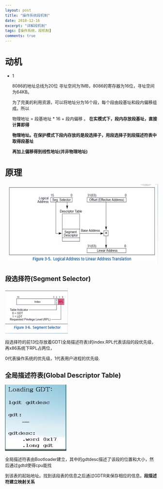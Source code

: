 ```yaml
---
layout: post
title: "操作系统段机制"
date: 2018-12-16
excerpt: "详解段机制"
tags: [操作系统，段机制]
comments: true
---
```



# 动机

- 1

  8086的地址总线为20位 寻址空间为1MB，8086的寄存器为16位，寻址空间为64KB。

  为了完美的利用资源，可以将地址分为16个段，每个段由段基址和段内偏移组成。所以

  物理地址 = 段基地址 * 16 + 段内偏移 。 **在实模式下，段内存放段基址，直接计算即得**

  **物理地址。在保护模式下段内存放的是段选择子，用段选择子到段描述符表中取得段基址**

  **再加上偏移得到线性地址(并非物理地址)**

# 原理



![](../assets/img/段机制.png)

 ##      段选择符(Segment Selector)



![](../assets/img/段选择子.png)

段选择符的前13位存放着GDT(全局描述符表)的index.RPL代表该段的段优先级，再x86系统下RPL占两位，

0代表操作系统的优先级，1代表用户进程的优先级.

##      全局描述符表(Global Descriptor Table)

![](../assets/img/全局描述符表.png)

全局描述符表由Bootloader建立，其中的gdtdesc描述了该段的位置和大小，然后通过gdtd使得cpu能找

到该表的起始地址。找到该段表的信息之后通过GDTR来保存相应的信息。**段描述符建立映射关系**